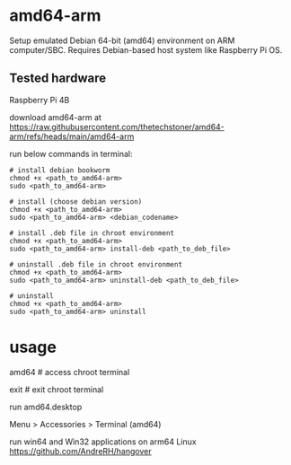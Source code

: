 # amd64-arm
Setup emulated Debian 64-bit (amd64) environment on ARM computer/SBC. Requires Debian-based host system like Raspberry Pi OS.

## Tested hardware

Raspberry Pi 4B

download amd64-arm at https://raw.githubusercontent.com/thetechstoner/amd64-arm/refs/heads/main/amd64-arm

run below commands in terminal:

```
# install debian bookworm
chmod +x <path_to_amd64-arm>
sudo <path_to_amd64-arm>

# install (choose debian version)
chmod +x <path_to_amd64-arm>
sudo <path_to_amd64-arm> <debian_codename>

# install .deb file in chroot environment
chmod +x <path_to_amd64-arm>
sudo <path_to_amd64-arm> install-deb <path_to_deb_file>

# uninstall .deb file in chroot environment
chmod +x <path_to_amd64-arm>
sudo <path_to_amd64-arm> uninstall-deb <path_to_deb_file>

# uninstall
chmod +x <path_to_amd64-arm>
sudo <path_to_amd64-arm> uninstall
```
# usage
amd64 # access chroot terminal

exit # exit chroot terminal

run amd64.desktop

Menu > Accessories > Terminal (amd64)

run win64 and Win32 applications on arm64 Linux
https://github.com/AndreRH/hangover